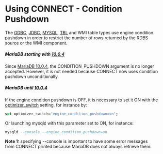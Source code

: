 # Using CONNECT - Condition Pushdown

The [ODBC](/kb/en/connect-table-types-odbc-table-type-accessing-tables-from-other-dbms/), [JDBC](/kb/en/connect-jdbc-table-type-accessing-tables-from-other-dbms/), [MYSQL](/kb/en/connect-table-types-mysql-table-type-accessing-mysqlmariadb-tables/), [TBL](/kb/en/connect-table-types-tbl-table-type-table-list/) and WMI table types use engine condition pushdown in order to restrict the number of rows returned by the RDBS source or the WMI component.

##### MariaDB starting with [10.0.4](/kb/en/mariadb-1004-release-notes/)

Since [MariaDB 10.0.4](/kb/en/mariadb-1004-release-notes/), the CONDITION_PUSHDOWN argument is no longer
accepted. However, it is not needed because CONNECT now uses condition pushdown
unconditionally.

##### MariaDB until [10.0.4](/kb/en/mariadb-1004-release-notes/)

If the engine condition pushdown is OFF, it is necessary to set it ON with the [optimizer_switch](/kb/en/server-system-variables/#optimizer_switch) setting, for instance by:

```sql
set optimizer_switch='engine_condition_pushdown=on';
```

Or launching mysqld with this parameter set to ON, for instance:

```sql
mysqld --console --engine_condition_pushdown=on
```

<strong>Note 1:</strong> specifying <a undefined>--console</a> is important to have some error messages from CONNECT printed because MariaDB does not always retrieve them.